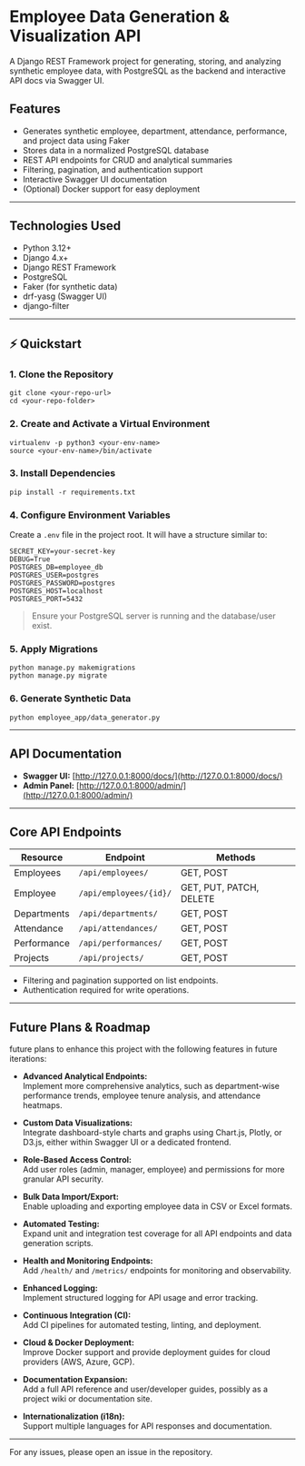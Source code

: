 # Employee Data Generation & Visualization API

A Django REST Framework project for generating, storing, and analyzing synthetic employee data, with PostgreSQL as the backend and interactive API docs via Swagger UI.

## Features

- Generates synthetic employee, department, attendance, performance, and project data using Faker
- Stores data in a normalized PostgreSQL database
- REST API endpoints for CRUD and analytical summaries
- Filtering, pagination, and authentication support
- Interactive Swagger UI documentation
- (Optional) Docker support for easy deployment

---

## Technologies Used

- Python 3.12+
- Django 4.x+
- Django REST Framework
- PostgreSQL
- Faker (for synthetic data)
- drf-yasg (Swagger UI)
- django-filter

---

## ⚡ Quickstart

### 1. Clone the Repository
```
git clone <your-repo-url>
cd <your-repo-folder>
```


### 2. Create and Activate a Virtual Environment
```
virtualenv -p python3 <your-env-name>
source <your-env-name>/bin/activate
```


### 3. Install Dependencies
```
pip install -r requirements.txt
```


### 4. Configure Environment Variables

Create a `.env` file in the project root. It will have a structure similar to:
```
SECRET_KEY=your-secret-key
DEBUG=True
POSTGRES_DB=employee_db
POSTGRES_USER=postgres
POSTGRES_PASSWORD=postgres
POSTGRES_HOST=localhost
POSTGRES_PORT=5432
```


> Ensure your PostgreSQL server is running and the database/user exist.

### 5. Apply Migrations
```
python manage.py makemigrations
python manage.py migrate
```


### 6. Generate Synthetic Data
```
python employee_app/data_generator.py
```


---

## API Documentation

- **Swagger UI:** [http://127.0.0.1:8000/docs/](http://127.0.0.1:8000/docs/)
- **Admin Panel:** [http://127.0.0.1:8000/admin/](http://127.0.0.1:8000/admin/)

---

## Core API Endpoints

| Resource     | Endpoint                        | Methods                  |
|--------------|---------------------------------|--------------------------|
| Employees    | `/api/employees/`               | GET, POST                |
| Employee     | `/api/employees/{id}/`          | GET, PUT, PATCH, DELETE  |
| Departments  | `/api/departments/`             | GET, POST                |
| Attendance   | `/api/attendances/`             | GET, POST                |
| Performance  | `/api/performances/`            | GET, POST                |
| Projects     | `/api/projects/`                | GET, POST                |

- Filtering and pagination supported on list endpoints.
- Authentication required for write operations.

---
## Future Plans & Roadmap

future plans to enhance this project with the following features in future iterations:

- **Advanced Analytical Endpoints:**  
  Implement more comprehensive analytics, such as department-wise performance trends, employee tenure analysis, and attendance heatmaps.

- **Custom Data Visualizations:**  
  Integrate dashboard-style charts and graphs using Chart.js, Plotly, or D3.js, either within Swagger UI or a dedicated frontend.

- **Role-Based Access Control:**  
  Add user roles (admin, manager, employee) and permissions for more granular API security.

- **Bulk Data Import/Export:**  
  Enable uploading and exporting employee data in CSV or Excel formats.

- **Automated Testing:**  
  Expand unit and integration test coverage for all API endpoints and data generation scripts.

- **Health and Monitoring Endpoints:**  
  Add `/health/` and `/metrics/` endpoints for monitoring and observability.

- **Enhanced Logging:**  
  Implement structured logging for API usage and error tracking.

- **Continuous Integration (CI):**  
  Add CI pipelines for automated testing, linting, and deployment.

- **Cloud & Docker Deployment:**  
  Improve Docker support and provide deployment guides for cloud providers (AWS, Azure, GCP).

- **Documentation Expansion:**  
  Add a full API reference and user/developer guides, possibly as a project wiki or documentation site.

- **Internationalization (i18n):**  
  Support multiple languages for API responses and documentation.

---


For any issues, please open an issue in the repository.